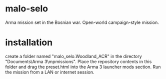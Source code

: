 # malo-selo
Arma mission set in the Bosnian war. Open-world campaign-style mission.

# installation
create a folder named "malo_selo.Woodland_ACR" in the directory "Documents\Arma 3\mpmissions\". Place the repository contents in this folder and drag the preset.html into the Arma 3 launcher mods section. Run the mission from a LAN or internet session.
